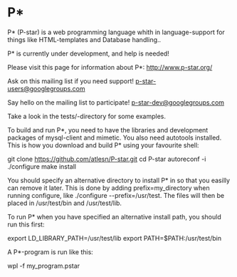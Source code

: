 P*
==

P* (P-star) is a web programming language whith in language-support for things like HTML-templates and Database handling..

P* is currently under development, and help is needed!

Please visit this page for information about P*: 
  http://www.p-star.org/

Ask on this mailing list if you need support!
p-star-users@googlegroups.com

Say hello on the mailing list to participate!
p-star-dev@googlegroups.com

Take a look in the tests/-directory for some examples.

To build and run P*, you need to have the libraries and development packages of mysql-client and mimetic. You also need autotools installed. This is how you download and build P* using your favourite shell:

git clone https://github.com/atlesn/P-star.git
cd P-star
autoreconf -i
./configure
make install
			

You should specify an alternative directory to install P* in so that you easilly can remove it later. This is done by adding prefix=my_directory when running configure, like ./configure --prefix=/usr/test. The files will then be placed in /usr/test/bin and /usr/test/lib.

To run P* when you have specified an alternative install path, you should run this first:

export LD_LIBRARY_PATH=/usr/test/lib
export PATH=$PATH:/usr/test/bin
			
A P*-program is run like this:

wpl -f my_program.pstar


